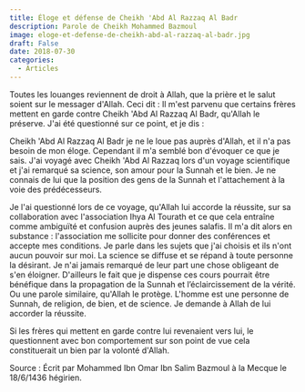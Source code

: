```yaml
---
title: Éloge et défense de Cheikh 'Abd Al Razzaq Al Badr
description: Parole de Cheikh Mohammed Bazmoul 
image: eloge-et-defense-de-cheikh-abd-al-razzaq-al-badr.jpg
draft: False
date: 2018-07-30
categories: 
  - Articles
---
```


Toutes les louanges reviennent de droit à Allah, que la prière et le salut soient sur le messager d'Allah. Ceci dit : Il m'est parvenu que certains frères mettent en garde contre Cheikh 'Abd Al Razzaq Al Badr, qu'Allah le préserve. J'ai été questionné sur ce point, et je dis :

Cheikh 'Abd Al Razzaq Al Badr je ne le loue pas auprès d'Allah, et il n'a pas besoin de mon éloge. Cependant il m'a semblé bon d'évoquer ce que je sais. J'ai voyagé avec Cheikh 'Abd Al Razzaq lors d'un voyage scientifique et j'ai remarqué sa science, son amour pour la Sunnah et le bien. Je ne connais de lui que la position des gens de la Sunnah et l'attachement à la voie des prédécesseurs.

Je l'ai questionné lors de ce voyage, qu'Allah lui accorde la réussite, sur sa collaboration avec l'association Ihya Al Tourath et ce que cela entraîne comme ambiguïté et confusion auprès des jeunes salafis. Il m'a dit alors en substance : l'association me sollicite pour donner des conférences et accepte mes conditions. Je parle dans les sujets que j'ai choisis et ils n'ont aucun pouvoir sur moi. La science se diffuse et se répand à toute personne la désirant. Je n'ai jamais remarqué de leur part une chose obligeant de s'en éloigner. D'ailleurs le fait que je dispense ces cours pourrait être bénéfique dans la propagation de la Sunnah et l’éclaircissement de la vérité. Ou une parole similaire, qu'Allah le protège. L'homme est une personne de Sunnah, de religion, de bien, et de science. Je demande à Allah de lui accorder la réussite.

Si les frères qui mettent en garde contre lui revenaient vers lui, le questionnent avec bon comportement sur son point de vue cela constituerait un bien par la volonté d'Allah.

Source : Écrit par Mohammed Ibn Omar Ibn Salim Bazmoul à la Mecque le 18/6/1436 hégirien.